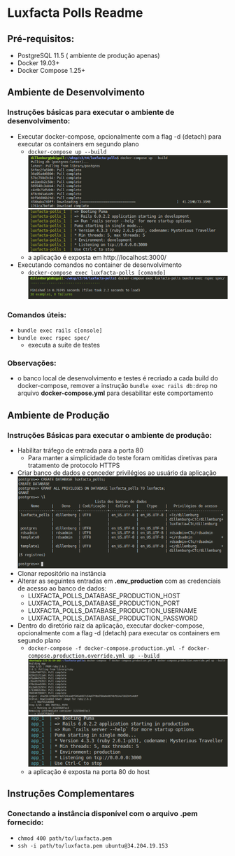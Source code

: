 # Luxfacta Polls Readme

## Pré-requisitos:
- PostgreSQL 11.5 ( ambiente de produção apenas)
- Docker 19.03+
- Docker Compose 1.25+

## Ambiente de Desenvolvimento

### Instruções básicas para executar o ambiente de desenvolvimento:
- Executar docker-compose, opcionalmente com a flag -d (detach) para executar os containers em segundo plano
  - `docker-compose up --build`
  ![alt text][docker-dev-build-start]
  ![alt text][docker-dev-build-end]
  - a aplicação é exposta em http://localhost:3000/
- Executando comandos no container de desenvolvimento
  - `docker-compose exec luxfacta-polls [comando]`
  ![alt text][docker-dev-command-execution]

### Comandos úteis:
- `bundle exec rails c[onsole]`
- `bundle exec rspec spec/`
  - executa a suite de testes

### Observações:
- o banco local de desenvolvimento e testes é recriado a cada build do docker-compose, remover a instrução `bundle exec rails db:drop` no arquivo **docker-compose.yml** para desabilitar este comportamento

## Ambiente de Produção

### Instruções Básicas para executar o ambiente de produção:
- Habilitar tráfego de entrada para a porta 80
  - Para manter a simplicidade do teste foram omitidas diretivas para tratamento de protocolo HTTPS
- Criar banco de dados e conceder privilégios ao usuário da aplicação
  ![alt text][database-creation]
- Clonar repositório na instância
- Alterar as seguintes entradas em **.env_production** com as credenciais de acesso ao banco de dados:
  - LUXFACTA_POLLS_DATABASE_PRODUCTION_HOST
  - LUXFACTA_POLLS_DATABASE_PRODUCTION_PORT
  - LUXFACTA_POLLS_DATABASE_PRODUCTION_USERNAME
  - LUXFACTA_POLLS_DATABASE_PRODUCTION_PASSWORD
- Dentro do diretório raiz da aplicação, executar docker-compose, opcionalmente com a flag -d (detach) para executar os containers em segundo plano
  - `docker-compose -f docker-compose.production.yml -f docker-compose.production.override.yml up --build`
  ![docker prod build][docker-prod-build-start]
  ![docker prod build][docker-prod-build-end]
  - a aplicação é exposta na porta 80 do host

[docker-dev-build-start]: docs/docker-dev-build-start.png "starting development build"
[docker-dev-build-end]: docs/docker-dev-build-end.png "end of development build"
[docker-prod-build-start]: docs/docker-prod-build-start.png "starting production build"
[docker-prod-build-end]: docs/docker-prod-build-end.png "end of production build"
[database-creation]: docs/database-creation.png "creating the database"
[docker-dev-command-execution]: docs/docker-dev-command-execution.png "executing commands in docker"

## Instruções Complementares

### Conectando a instância disponível com o arquivo .pem fornecido:
- `chmod 400 path/to/luxfacta.pem`
- `ssh -i path/to/luxfacta.pem ubuntu@34.204.19.153`
